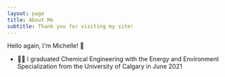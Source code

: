 ```yaml
---
layout: page
title: About Me
subtitle: Thank you for visiting my site!
---
```


Hello again, I'm Michelle! 👋

- 👩‍🔬 I graduated Chemical Engineering with the Energy and Environment Specialization from the University of Calgary in June 2021
